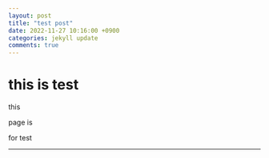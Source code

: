 ```yaml
---
layout: post
title: "test post"
date: 2022-11-27 10:16:00 +0900
categories: jekyll update
comments: true
---
```



# this is test

this

page is

for test

- - -